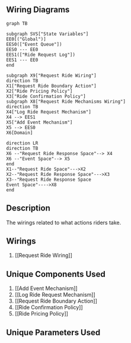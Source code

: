 ## Wiring Diagrams

```mermaid
graph TB

subgraph SVS["State Variables"]
EE0[("Global")]
EES0(["Event Queue"])
EES0 --- EE0
EES1(["Ride Request Log"])
EES1 --- EE0
end

subgraph X9["Request Ride Wiring"]
direction TB
X1["Request Ride Boundary Action"]
X2["Ride Pricing Policy"]
X3["Ride Confirmation Policy"]
subgraph X8["Request Ride Mechanisms Wiring"]
direction TB
X4["Log Ride Request Mechanism"]
X4 --> EES1
X5["Add Event Mechanism"]
X5 --> EES0
X6[Domain]

direction LR
direction TB
X6 --"Request Ride Response Space"--> X4
X6 --"Event Space"--> X5
end
X1--"Request Ride Space"--->X2
X2--"Request Ride Response Space"--->X3
X3--"Request Ride Response Space
Event Space"---->X8
end
```

## Description

The wirings related to what actions riders take.
## Wirings
1. [[Request Ride Wiring]]

## Unique Components Used
1. [[Add Event Mechanism]]
2. [[Log Ride Request Mechanism]]
3. [[Request Ride Boundary Action]]
4. [[Ride Confirmation Policy]]
5. [[Ride Pricing Policy]]

## Unique Parameters Used

